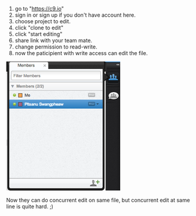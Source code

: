 1. go to "https://c9.io"
2. sign in or sign up if you don't have account here.
3. choose project to edit.
4. click "clone to edit"
5. click "start editing"
6. share link with your team mate.
7. change permission to read-write.
8. now the paticipient with write access can edit the file.

![c9 member permission](images/c9_member_permission.png)

Now they can do concurrent edit on same file, 
but concurrent edit at same line is quite hard. ;)
